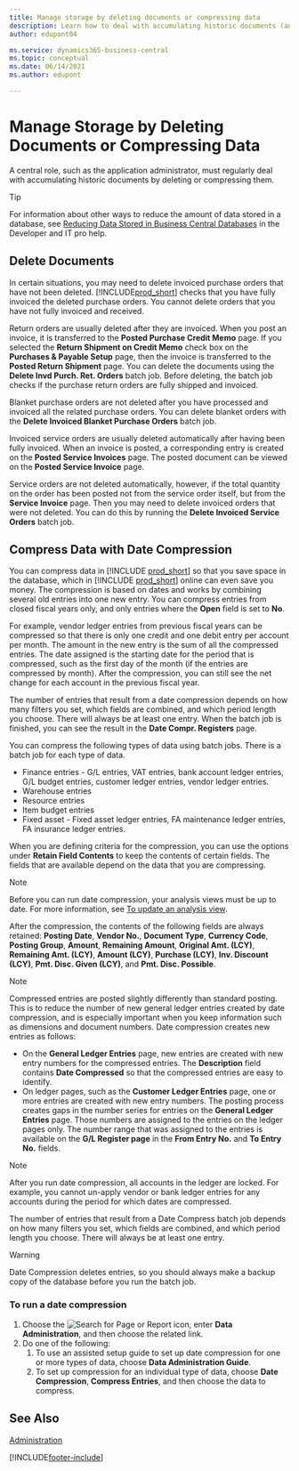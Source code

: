 ```yaml
---
title: Manage storage by deleting documents or compressing data
description: Learn how to deal with accumulating historic documents (and reduce the amount of data stored in a database) by deleting or compressing them.
author: edupont04

ms.service: dynamics365-business-central
ms.topic: conceptual
ms.date: 06/14/2021
ms.author: edupont

---
```

# Manage Storage by Deleting Documents or Compressing Data

A central role, such as the application administrator, must regularly deal with accumulating historic documents by deleting or compressing them.  

> [!TIP]
> For information about other ways to reduce the amount of data stored in a database, see [Reducing Data Stored in Business Central Databases](/dynamics365/business-central/dev-itpro/administration/database-reduce-data) in the Developer and IT pro help.

## Delete Documents

In certain situations, you may need to delete invoiced purchase orders that have not been deleted. [!INCLUDE[prod_short](includes/prod_short.md)] checks that you have fully invoiced the deleted purchase orders. You cannot delete orders that you have not fully invoiced and received.  

Return orders are usually deleted after they are invoiced. When you post an invoice, it is transferred to the **Posted Purchase Credit Memo** page. If you selected the **Return Shipment on Credit Memo** check box on the **Purchases & Payable Setup** page, then the invoice is transferred to the **Posted Return Shipment** page. You can delete the documents using the **Delete Invd Purch. Ret. Orders** batch job. Before deleting, the batch job checks if the purchase return orders are fully shipped and invoiced.  

Blanket purchase orders are not deleted after you have processed and invoiced all the related purchase orders. You can delete blanket orders with the **Delete Invoiced Blanket Purchase Orders** batch job.  

Invoiced service orders are usually deleted automatically after having been fully invoiced. When an invoice is posted, a corresponding entry is created on the **Posted Service Invoices** page. The posted document can be viewed on the **Posted Service Invoice** page.  

Service orders are not deleted automatically, however, if the total quantity on the order has been posted not from the service order itself, but from the **Service Invoice** page. Then you may need to delete invoiced orders that were not deleted. You can do this by running the **Delete Invoiced Service Orders** batch job.  

## Compress Data with Date Compression

You can compress data in [!INCLUDE [prod_short](includes/prod_short.md)] so that you save space in the database, which in [!INCLUDE [prod_short](includes/prod_short.md)] online can even save you money. The compression is based on dates and works by combining several old entries into one new entry. You can compress entries from closed fiscal years only, and only entries where the **Open** field is set to **No**.  

For example, vendor ledger entries from previous fiscal years can be compressed so that there is only one credit and one debit entry per account per month. The amount in the new entry is the sum of all the compressed entries. The date assigned is the starting date for the period that is compressed, such as the first day of the month (if the entries are compressed by month). After the compression, you can still see the net change for each account in the previous fiscal year.

The number of entries that result from a date compression depends on how many filters you set, which fields are combined, and which period length you choose. There will always be at least one entry. When the batch job is finished, you can see the result in the **Date Compr. Registers** page.

You can compress the following types of data using batch jobs. There is a batch job for each type of data.

* Finance entries - G/L entries, VAT entries, bank account ledger entries, G/L budget entries, customer ledger entries, vendor ledger entries.
* Warehouse entries 
* Resource entries
* Item budget entries
* Fixed asset - Fixed asset ledger entries, FA maintenance ledger entries, FA insurance ledger entries.

When you are defining criteria for the compression, you can use the options under **Retain Field Contents** to keep the contents of certain fields. The fields that are available depend on the data that you are compressing.

> [!NOTE]
> Before you can run date compression, your analysis views must be up to date. For more information, see [To update an analysis view](/dynamics365/business-central/bi-how-analyze-data-dimension.md#to-update-an-analysis-view).

After the compression, the contents of the following fields are always retained: **Posting Date**, **Vendor No.**, **Document Type**, **Currency Code**, **Posting Group**, **Amount**, **Remaining Amount**, **Original Amt. (LCY)**, **Remaining Amt. (LCY)**, **Amount (LCY)**, **Purchase (LCY)**, **Inv. Discount (LCY)**, **Pmt. Disc. Given (LCY)**, and **Pmt. Disc. Possible**.

> [!NOTE]
> Compressed entries are posted slightly differently than standard posting. This is to reduce the number of new general ledger entries created by date compression, and is especially important when you keep information such as dimensions and document numbers. Date compression creates new entries as follows:
>* On the **General Ledger Entries** page, new entries are created with new entry numbers for the compressed entries. The **Description** field contains **Date Compressed** so that the compressed entries are easy to identify. 
>* On ledger pages, such as the **Customer Ledger Entries** page, one or more entries are created with new entry numbers. 
> The posting process creates gaps in the number series for entries on the **General Ledger Entries** page. Those numbers are assigned to the entries on the ledger pages only. The number range that was assigned to the entries is available on the **G/L Register page**  in the **From Entry No.** and **To Entry No.** fields. 

> [!NOTE]
> After you run date compression, all accounts in the ledger are locked. For example, you cannot un-apply vendor or bank ledger entries for any accounts during the period for which dates are compressed.

The number of entries that result from a Date Compress batch job depends on how many filters you set, which fields are combined, and which period length you choose. There will always be at least one entry. 

> [!WARNING]
> Date Compression deletes entries, so you should always make a backup copy of the database before you run the batch job.

### To run a date compression
1. Choose the ![Search for Page or Report](media/ui-search/search_small.png "Search for Page or Report icon") icon, enter **Data Administration**, and then choose the related link.
2. Do one of the following:
    1. To use an assisted setup guide to set up date compression for one or more types of data, choose **Data Administration Guide**.
    1. To set up compression for an individual type of data, choose **Date Compression**, **Compress Entries**, and then choose the data to compress.

## See Also

[Administration](admin-setup-and-administration.md)  


[!INCLUDE[footer-include](includes/footer-banner.md)]